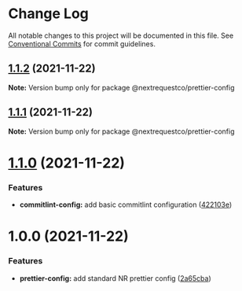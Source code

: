 # Change Log

All notable changes to this project will be documented in this file.
See [Conventional Commits](https://conventionalcommits.org) for commit guidelines.

## [1.1.2](https://github.com/nextrequest/configs/compare/@nextrequestco/prettier-config@1.1.1...@nextrequestco/prettier-config@1.1.2) (2021-11-22)

**Note:** Version bump only for package @nextrequestco/prettier-config





## [1.1.1](https://github.com/nextrequest/configs/compare/@nextrequestco/prettier-config@1.1.0...@nextrequestco/prettier-config@1.1.1) (2021-11-22)

**Note:** Version bump only for package @nextrequestco/prettier-config





# [1.1.0](https://github.com/nextrequest/configs/compare/@nextrequestco/prettier-config@1.0.0...@nextrequestco/prettier-config@1.1.0) (2021-11-22)


### Features

* **commitlint-config:** add basic commitlint configuration ([422103e](https://github.com/nextrequest/configs/commit/422103e959d90c476266240f581b7e1600dc2d47))





# 1.0.0 (2021-11-22)


### Features

* **prettier-config:** add standard NR prettier config ([2a65cba](https://github.com/nextrequest/configs/commit/2a65cbad1ea02da6c4acb8dc7fcab64434f5db98))
